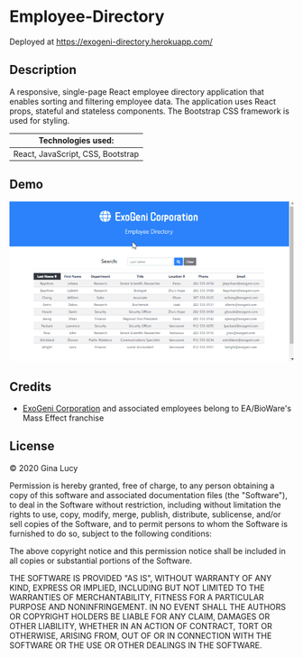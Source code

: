 # Employee-Directory

Deployed at https://exogeni-directory.herokuapp.com/

## Description

A responsive, single-page React employee directory application that enables sorting and filtering employee data. The application uses React props, stateful and stateless components. The Bootstrap CSS framework is used for styling.

| Technologies used:                |
| --------------------------------- |
| React, JavaScript, CSS, Bootstrap |

## Demo

![Employee Directory Demo](/demo/Employee-Directory-demo.gif)

## Credits

- [ExoGeni Corporation](https://masseffect.fandom.com/wiki/ExoGeni_Corporation "Mass Effect Wiki") and associated employees belong to EA/BioWare's Mass Effect franchise

## License

© 2020 Gina Lucy

Permission is hereby granted, free of charge, to any person obtaining a copy of this software and associated documentation files (the "Software"), to deal in the Software without restriction, including without limitation the rights to use, copy, modify, merge, publish, distribute, sublicense, and/or sell copies of the Software, and to permit persons to whom the Software is furnished to do so, subject to the following conditions:

The above copyright notice and this permission notice shall be included in all copies or substantial portions of the Software.

THE SOFTWARE IS PROVIDED "AS IS", WITHOUT WARRANTY OF ANY KIND, EXPRESS OR IMPLIED, INCLUDING BUT NOT LIMITED TO THE WARRANTIES OF MERCHANTABILITY, FITNESS FOR A PARTICULAR PURPOSE AND NONINFRINGEMENT. IN NO EVENT SHALL THE AUTHORS OR COPYRIGHT HOLDERS BE LIABLE FOR ANY CLAIM, DAMAGES OR OTHER LIABILITY, WHETHER IN AN ACTION OF CONTRACT, TORT OR OTHERWISE, ARISING FROM, OUT OF OR IN CONNECTION WITH THE SOFTWARE OR THE USE OR OTHER DEALINGS IN THE SOFTWARE.
